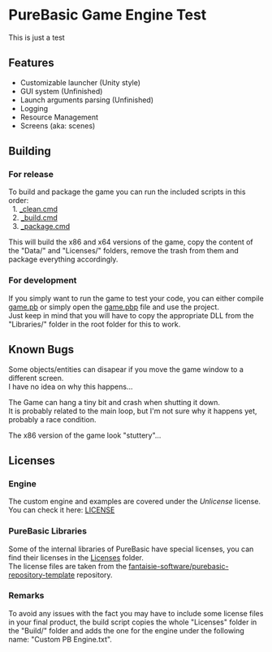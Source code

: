 # PureBasic Game Engine Test

This is just a test

## Features

* Customizable launcher (Unity style)
* GUI system (Unfinished)
* Launch arguments parsing (Unfinished)
* Logging
* Resource Management
* Screens (aka: scenes)

## Building

### For release
To build and package the game you can run the included scripts in this order:<br>
&nbsp;&nbsp;1. [_clean.cmd](_clean.cmd)<br>
&nbsp;&nbsp;2. [_build.cmd](_build.cmd)<br>
&nbsp;&nbsp;3. [_package.cmd](_package.cmd)

This will build the x86 and x64 versions of the game, copy the content of the "Data/" and "Licenses/" folders, remove the trash from them and package everything accordingly.

### For development
If you simply want to run the game to test your code, you can either compile [game.pb](game.pb) or simply open the [game.pbp](game.pbp) file and use the project.<br>
Just keep in mind that you will have to copy the appropriate DLL from the "Libraries/" folder in the root folder for this to work.

## Known Bugs

Some objects/entities can disapear if you move the game window to a different screen.<br>
I have no idea on why this happens...

The Game can hang a tiny bit and crash when shutting it down.<br>
It is probably related to the main loop, but I'm not sure why it happens yet, probably a race condition.

The x86 version of the game look "stuttery"...

## Licenses

### Engine
The custom engine and examples are covered under the *Unlicense* license.<br>
You can check it here: [LICENSE](LICENSE)

### PureBasic Libraries
Some of the internal libraries of PureBasic have special licenses, you can find their licenses in the [Licenses](Licenses/) folder.<br>
The license files are taken from the [fantaisie-software/purebasic-repository-template](https://github.com/fantaisie-software/purebasic-repository-template) repository.

### Remarks
To avoid any issues with the fact you may have to include some license files in your final product, the build script copies the whole "Licenses" folder in the "Build/" folder and adds the one for the engine under the following name: "Custom PB Engine.txt".
